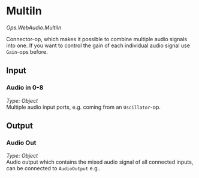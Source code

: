 # MultiIn

*Ops.WebAudio.MultiIn*

Connector-op, which makes it possible to combine multiple audio signals into one. If you want to control the gain of each individual audio signal use `Gain`-ops before.

## Input

### Audio in 0-8

*Type: Object*   
Multiple audio input ports, e.g. coming from an `Oscillator`-op.

## Output

### Audio Out

*Type: Object*   
Audio output which contains the mixed audio signal of all connected inputs, can be connected to `AudioOutput` e.g..